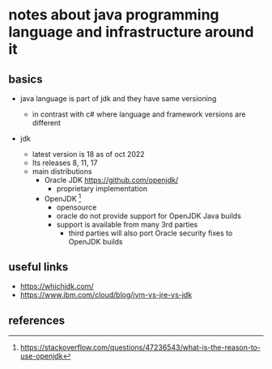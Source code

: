 # notes about java programming language and infrastructure around it

## basics

- java language is part of jdk and they have same versioning
  - in contrast with c# where language and framework versions are different

- jdk
  - latest version is 18 as of oct 2022
  - lts releases 8, 11, 17
  - main distributions
    - Oracle JDK https://github.com/openjdk/
      - proprietary implementation
    - OpenJDK [^1] 
      - opensource 
      - oracle do not provide support for OpenJDK Java builds
      - support is available from many 3rd parties
        - third parties will also port Oracle security fixes to OpenJDK builds


## useful links

- https://whichjdk.com/
- https://www.ibm.com/cloud/blog/jvm-vs-jre-vs-jdk


## references

[^1]: https://stackoverflow.com/questions/47236543/what-is-the-reason-to-use-openjdk
